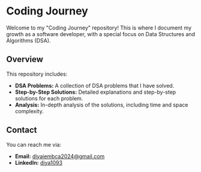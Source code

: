 # Coding Journey

Welcome to my "Coding Journey" repository! This is where I document my growth as a software developer, with a special focus on Data Structures and Algorithms (DSA).

## Overview

This repository includes:
- **DSA Problems:** A collection of DSA problems that I have solved.
- **Step-by-Step Solutions:** Detailed explanations and step-by-step solutions for each problem.
- **Analysis:** In-depth analysis of the solutions, including time and space complexity.

## Contact

You can reach me via:
- **Email:** [diyaiembca2024@gmail.com](mailto:mailto:diyaiembca2024@gmail.com)
- **LinkedIn:** [diya1093]([https://www.linkedin.com/in/diya1093])
